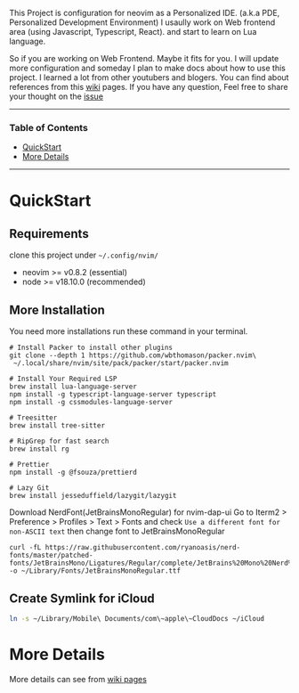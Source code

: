 This Project is configuration for neovim as a Personalized IDE. (a.k.a PDE, Personalized Development Environment)
I usaully work on Web frontend area (using Javascript, Typescript, React).
and start to learn on Lua language.

So if you are working on Web Frontend. Maybe it fits for you.
I will update more configuration and someday I plan to make docs about how to use this project.
I learned a lot from other youtubers and blogers.
You can find about references from this [wiki](https://github.com/devstefancho/init.lua/wiki/Reference-for-this-project) pages.
If you have any question, Feel free to share your thought on the [issue](https://github.com/devstefancho/init.lua/issues)

---

### Table of Contents

- [QuickStart](#quickStart)
- [More Details](#more-details)

---

# QuickStart

## Requirements

clone this project under `~/.config/nvim/`

- neovim >= v0.8.2 (essential)
- node >= v18.10.0 (recommended)

## More Installation

You need more installations
run these command in your terminal.

```shell
# Install Packer to install other plugins
git clone --depth 1 https://github.com/wbthomason/packer.nvim\
 ~/.local/share/nvim/site/pack/packer/start/packer.nvim
```

```shell
# Install Your Required LSP
brew install lua-language-server
npm install -g typescript-language-server typescript
npm install -g cssmodules-language-server

# Treesitter
brew install tree-sitter

# RipGrep for fast search
brew install rg

# Prettier
npm install -g @fsouza/prettierd

# Lazy Git
brew install jesseduffield/lazygit/lazygit
```

Download NerdFont(JetBrainsMonoRegular) for nvim-dap-ui
Go to Iterm2 > Preference > Profiles > Text > Fonts
and check `Use a different font for non-ASCII text` then change font to JetBrainsMonoRegular

```shell
curl -fL https://raw.githubusercontent.com/ryanoasis/nerd-fonts/master/patched-fonts/JetBrainsMono/Ligatures/Regular/complete/JetBrains%20Mono%20Nerd%20Font%20Complete%20Mono%20Regular.ttf -o ~/Library/Fonts/JetBrainsMonoRegular.ttf
```

## Create Symlink for iCloud

```bash
ln -s ~/Library/Mobile\ Documents/com\~apple\~CloudDocs ~/iCloud
```

# More Details

More details can see from [wiki pages](https://github.com/devstefancho/init.lua/wiki)
